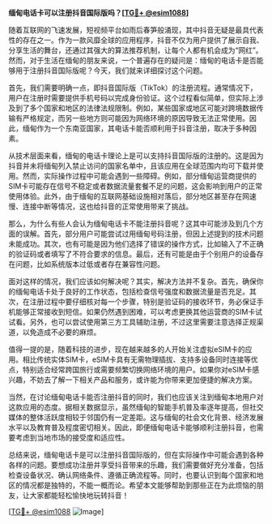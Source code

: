 **缅甸电话卡可以注册抖音国际版吗？[[TG💪+ @esim1088](https://t.me/s/esim1088)]**

随着互联网的飞速发展，短视频平台如雨后春笋般涌现，其中抖音无疑是最具代表性的存在之一。作为一款风靡全球的应用程序，抖音不仅为用户提供了展示自我、分享生活的舞台，还通过其强大的算法推荐机制，让每个人都有机会成为“网红”。然而，对于生活在缅甸的朋友来说，一个普遍存在的疑问是：缅甸的电话卡是否能够用于注册抖音国际版呢？今天，我们就来详细探讨这个问题。

首先，我们需要明确一点，即抖音国际版（TikTok）的注册流程。通常情况下，用户在注册时需要提供手机号码以完成身份验证。这个过程看似简单，但实际上涉及到了多个国家和地区的法律法规限制。例如，某些国家或地区可能对跨境数据传输有严格规定，而另一些地方则可能因为网络环境的原因导致无法正常使用。因此，缅甸作为一个东南亚国家，其电话卡能否顺利用于抖音注册，取决于多种因素。

从技术层面来看，缅甸的电话卡理论上是可以支持抖音国际版的注册的。这是因为抖音并未将缅甸列入禁止访问的国家名单中，且该应用在全球范围内均可下载并使用。然而，实际操作过程中可能会遇到一些障碍。例如，部分缅甸运营商提供的SIM卡可能存在信号不稳定或者数据流量套餐不足的问题，这会影响到用户的正常使用体验。此外，由于缅甸的互联网基础设施相对落后，部分地区甚至存在网速慢、连接中断等情况，这也给抖音的正常使用带来了挑战。

那么，为什么有些人会认为缅甸电话卡不能注册抖音呢？这其中可能涉及到几个方面的误解。首先，部分用户可能尝试过用缅甸号码注册，但因上述提到的技术问题未能成功。其次，也有可能是因为他们选择了错误的操作方式，比如输入了不正确的验证码或者填写了不符合要求的信息。最后，还有可能是由于个别用户的设备存在问题，比如系统版本过低或者存在兼容性问题。

面对这样的情况，我们应该如何解决呢？其实，解决方法并不复杂。首先，确保你的缅甸电话卡处于良好的工作状态，包括检查信号强度和数据流量是否充足。其次，在注册过程中要仔细核对每一个步骤，特别是验证码的接收环节，务必保证手机能够正常接收到短信。如果仍然遇到困难，可以考虑更换其他运营商的SIM卡试试看。另外，也可以尝试使用第三方工具辅助注册，不过这里需要注意选择正规渠道，以免造成不必要的麻烦。

值得一提的是，随着科技的进步，现在越来越多的人开始关注虚拟eSIM卡的应用。相比传统实体SIM卡，eSIM卡具有无需物理插拔、支持多设备同时连接等优点，特别适合经常跨国旅行或需要频繁切换网络环境的用户。如果你对eSIM卡感兴趣，不妨去了解一下相关产品和服务，或许能为你带来更加便捷的解决方案。

当然，在讨论缅甸电话卡能否注册抖音的同时，我们也应该关注到缅甸本地用户对这款应用的态度。据相关数据显示，虽然缅甸的智能手机普及率逐年提高，但社交媒体的整体活跃度相较于邻国仍有一定差距。这与缅甸的社会文化背景、经济发展水平以及教育普及程度密切相关。因此，即便缅甸电话卡能够顺利注册抖音，也需要考虑到当地市场的接受度和适应性。

总结来说，缅甸电话卡是可以注册抖音国际版的，但在实际操作中可能会遇到各种各样的问题。要想成功注册并享受抖音带来的乐趣，我们需要做好充分准备，包括检查设备状况、确认网络条件、遵循正确流程等。同时，也要认识到每个国家和地区的情况都是独特的，不能一概而论。希望本文能够帮助到那些正在为此烦恼的朋友，让大家都能轻松愉快地玩转抖音！

[[TG💪+ @esim1088](https://t.me/s/esim1088) ![Image](https://i.postimg.cc/4NQfJmqS/Snipaste-2025-05-13-00-14-12.png)]